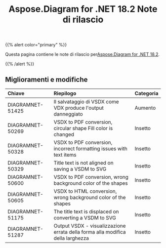 ﻿---
title: Aspose.Diagram for .NET 18.2 Note di rilascio
type: docs
weight: 110
url: /it/net/aspose-diagram-for-net-18-2-release-notes/
---
{{% alert color="primary" %}} 

 Questa pagina contiene le note di rilascio per[Aspose.Diagram for .NET 18.2](https://www.nuget.org/packages/Aspose.Diagram/18.2.0).

{{% /alert %}} 
## **Miglioramenti e modifiche**

|**Chiave**|**Riepilogo**|**Categoria**|
|:- |:- |:- |
|DIAGRAMNET-51425|Il salvataggio di VSDX come VDX produce l'output danneggiato|Aumento|
|DIAGRAMNET-50269|VSDX to PDF conversion, circular shape Fill color is changed|Insetto|
|DIAGRAMNET-50328   |VSDX to PDF conversion, incorrect formatting issues with text items|Insetto|
|DIAGRAMNET-50329|Title text is not aligned on saving a VSDM to SVG|Insetto|
|DIAGRAMNET-50600|VSDX to PDF conversion, wrong background color of the shapes|Insetto|
|DIAGRAMNET-50605|VSDX to HTML conversion, wrong background color of the shapes|Insetto|
|DIAGRAMNET-51175|The title text is displaced on converting a VSDM to SVG|Insetto|
|DIAGRAMNET-51287|Output VSDX - visualizzazione errata della forma alla modifica della larghezza|Insetto|


